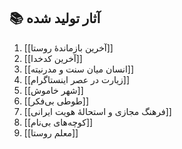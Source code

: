 ## 📚 آثار تولید شده

1. [[آخرین بازماندهٔ روستا]]
2. [[آخرین کدخدا]]
3. [[انسان میان سنت و مدرنیته]]
4. [[زیارت در عصر اینستاگرام]]
5. [[شهر خاموش]]
6. [[طوطی بی‌فکر]]
7. [[فرهنگ مجازی و استحالهٔ هویت ایرانی]]
8. [[کوچه‌های بی‌نام]]
9. [[معلم روستا]]